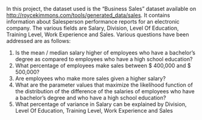 
In this project, the dataset used is the “Business Sales” dataset available on http://roycekimmons.com/tools/generated_data/sales.  It contains information about Salesperson performance reports for an electronic company. The various fields are Salary, Division, Level Of Education, Training Level, Work Experience and Sales.
Various questions have been addressed are as follows:


1) Is the mean / median salary higher of employees who have a bachelor’s degree as compared to employees who have a high school education?
2) What percentage of employees make sales between $ 400,000 and $ 500,000?
3) Are employees who make more sales given a higher salary?
4) What are the parameter values that maximize the likelihood function of the distribution of the difference of the salaries of employees who have a bachelor’s degree and who have a high school education?
5) What percentage of variance in Salary can be explained by Division, Level Of Education, Training Level, Work Experience and Sales



